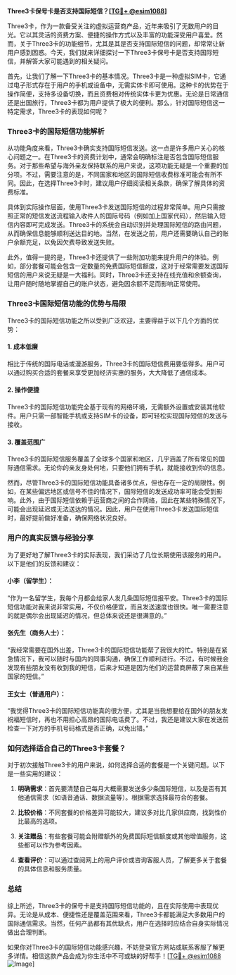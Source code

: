**Three3卡保号卡是否支持国际短信？[[TG💪+ @esim1088](https://t.me/s/esim1088)]**

Three3卡，作为一款备受关注的虚拟运营商产品，近年来吸引了无数用户的目光。它以其灵活的资费方案、便捷的操作方式以及丰富的功能深受用户喜爱。然而，关于Three3卡的功能细节，尤其是其是否支持国际短信的问题，却常常让新用户感到困惑。今天，我们就来详细探讨一下Three3卡保号卡是否支持国际短信，并解答大家可能遇到的相关疑问。

首先，让我们了解一下Three3卡的基本情况。Three3卡是一种虚拟SIM卡，它通过电子形式存在于用户的手机或设备中，无需实体卡即可使用。这种卡的优势在于操作简便，支持多设备切换，而且资费相对传统实体卡更为优惠。无论是日常通信还是出国旅行，Three3卡都为用户提供了极大的便利。那么，针对国际短信这一特定需求，Three3卡的表现如何呢？

### Three3卡的国际短信功能解析

从功能角度来看，Three3卡确实支持国际短信发送。这一点是许多用户关心的核心问题之一。在Three3卡的资费计划中，通常会明确标注是否包含国际短信服务。对于那些希望与海外亲友保持联系的用户来说，这项功能无疑是一个重要的加分项。不过，需要注意的是，不同国家和地区的国际短信收费标准可能会有所不同。因此，在选择Three3卡时，建议用户仔细阅读相关条款，确保了解具体的资费标准。

具体到实际操作层面，使用Three3卡发送国际短信的过程非常简单。用户只需按照正常的短信发送流程输入收件人的国际号码（例如加上国家代码），然后输入短信内容即可完成发送。Three3卡的系统会自动识别并处理国际短信的路由问题，从而确保信息能够顺利送达目的地。当然，在发送之前，用户还需要确认自己的账户余额充足，以免因欠费导致发送失败。

此外，值得一提的是，Three3卡还提供了一些附加功能来提升用户的体验。例如，部分套餐可能会包含一定数量的免费国际短信额度，这对于经常需要发送国际短信的用户来说无疑是一大福利。同时，Three3卡还支持在线充值和余额查询，让用户随时随地掌握自己的账户状态，避免因余额不足而影响正常使用。

### Three3卡国际短信功能的优势与局限

Three3卡的国际短信功能之所以受到广泛欢迎，主要得益于以下几个方面的优势：

#### 1. **成本低廉**
相比于传统的国际电话或漫游服务，Three3卡的国际短信费用要低得多。用户可以通过购买合适的套餐来享受更加经济实惠的服务，大大降低了通信成本。

#### 2. **操作便捷**
Three3卡的国际短信功能完全基于现有的网络环境，无需额外设置或安装其他软件。用户只需一部智能手机或支持SIM卡的设备，即可轻松实现国际短信的发送与接收。

#### 3. **覆盖范围广**
Three3卡的国际短信服务覆盖了全球多个国家和地区，几乎涵盖了所有常见的国际通信需求。无论你的亲友身处何地，只要他们拥有手机，就能接收到你的信息。

然而，尽管Three3卡的国际短信功能具备诸多优点，但也存在一定的局限性。例如，在某些偏远地区或信号不佳的情况下，国际短信的发送成功率可能会受到影响。此外，由于国际短信依赖于运营商之间的合作网络，因此在某些特殊情况下，可能会出现延迟或无法送达的情况。因此，用户在使用Three3卡发送国际短信时，最好提前做好准备，确保网络状况良好。

### 用户的真实反馈与经验分享

为了更好地了解Three3卡的实际表现，我们采访了几位长期使用该服务的用户。以下是他们的反馈和建议：

#### 小李（留学生）：
“作为一名留学生，我每个月都会给家人发几条国际短信报平安。Three3卡的国际短信功能对我来说非常实用，不仅价格便宜，而且发送速度也很快。唯一需要注意的就是偶尔会出现延迟的情况，但总体来说还是很满意的。”

#### 张先生（商务人士）：
“我经常需要在国外出差，Three3卡的国际短信功能帮了我很大的忙。特别是在紧急情况下，我可以随时与国内的同事沟通，确保工作顺利进行。不过，有时候我会发现有些朋友没有收到我的短信，后来才知道是因为他们的运营商屏蔽了来自某些国家的短信。”

#### 王女士（普通用户）：
“我觉得Three3卡的国际短信功能真的很方便，尤其是当我想要给在国外的朋友发祝福短信时，再也不用担心高昂的国际电话费了。不过，我还是建议大家在发送前检查一下对方的手机号码格式是否正确，以免出错。”

### 如何选择适合自己的Three3卡套餐？

对于初次接触Three3卡的用户来说，如何选择合适的套餐是一个关键问题。以下是一些实用的建议：

1. **明确需求**：首先要清楚自己每月大概需要发送多少条国际短信，以及是否有其他通信需求（如语音通话、数据流量等）。根据需求选择最符合的套餐。

2. **比较价格**：不同套餐的价格差异可能较大，建议多对比几家供应商，找到性价比最高的选项。

3. **关注赠品**：有些套餐可能会附赠额外的免费国际短信额度或其他增值服务，这些都可以作为参考因素。

4. **查看评价**：可以通过查阅网上的用户评价或咨询客服人员，了解更多关于套餐的具体信息和服务质量。

### 总结

综上所述，Three3卡的保号卡是支持国际短信功能的，且在实际使用中表现优异。无论是从成本、便捷性还是覆盖范围来看，Three3卡都能满足大多数用户的国际通信需求。当然，任何产品都有其优缺点，用户在选择时应结合自身实际情况做出合理判断。

如果你对Three3卡的国际短信功能感兴趣，不妨登录官方网站或联系客服了解更多详情。相信这款产品会成为你生活中不可或缺的好帮手！[[TG💪+ @esim1088](https://t.me/s/esim1088) ![Image](https://i.postimg.cc/4NQfJmqS/Snipaste-2025-05-13-00-14-12.png)]